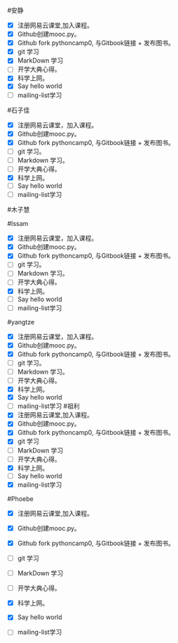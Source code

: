 
#安静
- [x] 注册网易云课堂,加入课程。  
- [x] Github创建mooc.py。  
- [x] Github fork pythoncamp0, 与Gitbook链接 + 发布图书。  
- [x] git 学习
- [x] MarkDown 学习
- [ ] 开学大典心得。  
- [x] 科学上网。
- [x] Say hello world
- [ ] mailing-list学习

#石子佳
- [x] 注册网易云课堂，加入课程。
- [x] Github创建mooc.py。
- [x] Github fork pythoncamp0, 与Gitbook链接 + 发布图书。
- [ ] git 学习。
- [ ] Markdown 学习。
- [ ] 开学大典心得。
- [x] 科学上网。
- [ ] Say hello world
- [ ] mailing-list学习

#木子慧

#Issam
- [x] 注册网易云课堂，加入课程。
- [x] Github创建mooc.py。
- [x] Github fork pythoncamp0, 与Gitbook链接 + 发布图书。
- [ ] git 学习。
- [ ] Markdown 学习。
- [ ] 开学大典心得。
- [x] 科学上网。
- [ ] Say hello world
- [ ] mailing-list学习

#yangtze
- [x] 注册网易云课堂，加入课程。
- [x] Github创建mooc.py。
- [x] Github fork pythoncamp0, 与Gitbook链接 + 发布图书。
- [ ] git 学习。
- [ ] Markdown 学习。
- [ ] 开学大典心得。
- [x] 科学上网。
- [x] Say hello world
- [ ] mailing-list学习
#祖利
- [x] 注册网易云课堂,加入课程。  
- [x] Github创建mooc.py。  
- [x] Github fork pythoncamp0, 与Gitbook链接 + 发布图书。  
- [x] git 学习
- [ ] MarkDown 学习
- [ ] 开学大典心得。  
- [x] 科学上网。
- [ ] Say hello world
- [x] mailing-list学习

#Phoebe
- [x] 注册网易云课堂,加入课程。  
- [x] Github创建mooc.py。  
- [x] Github fork pythoncamp0, 与Gitbook链接 + 发布图书。  
- [ ] git 学习
- [ ] MarkDown 学习
- [ ] 开学大典心得。  
- [x] 科学上网。
- [x] Say hello world
- [ ] mailing-list学习

